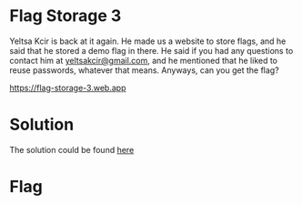 # Flag Storage 3

Yeltsa Kcir is back at it again. He made us a website to store flags, and he said that he stored a demo flag in there. He said if you had any questions to contact him at yeltsakcir@gmail.com, and he mentioned that he liked to reuse passwords, whatever that means. Anyways, can you get the flag?

https://flag-storage-3.web.app

# Solution

The solution could be found [here]()

# Flag
